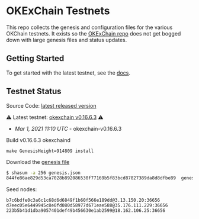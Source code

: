 # OKExChain Testnets

This repo collects the genesis and configuration files for the various OKChain
testnets. It exists so the [OKExChain repo](https://github.com/okex/okexchain)
does not get bogged down with large genesis files and status updates.

## Getting Started

To get started with the latest testnet, see the
[docs](https://okexchain-docs.readthedocs.io/en/latest/getting-start/join-okexchain-testnet.html).

## Testnet Status
Source Code: [latest released version](https://github.com/okex/okexchain/releases/tag/v0.16.6.3)

⚠️ Latest testnet: [okexchain v0.16.6.3](https://github.com/okex/okexchain/releases/tag/v0.16.6.3) ⚠️
* *Mar 1, 2021 11:10 UTC* - okexchain-v0.16.6.3

Build v0.16.6.3 okexchaind 
```
make GenesisHeight=914809 install
```

Download the [genesis file](https://raw.githubusercontent.com/okex/testnets/master/v0.16.6/genesis.json)

```bash
$ shasum -a 256 genesis.json
844fe86ae829d53ca7028b892086530f77169b5f83bcd87827389da8d8dfbe89  genesis.json
```

Seed nodes:
```
b7c6bdfe0c3a6c1c68d6d6849f1b60f566e189dd@3.13.150.20:36656
d7eec05e6449945c8e0fd080d58977d671eae588@35.176.111.229:36656
223b5b41d1dba9057401def49b456630e1ab2599@18.162.106.25:36656
```
